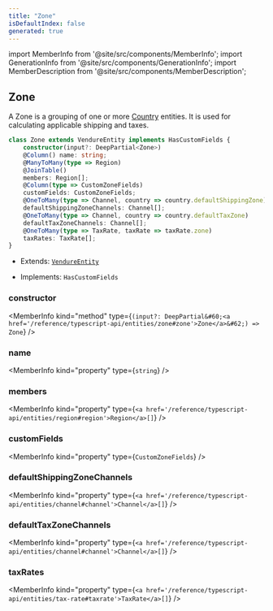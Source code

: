 ```yaml
---
title: "Zone"
isDefaultIndex: false
generated: true
---
```

<!-- This file was generated from the Vendure source. Do not modify. Instead, re-run the "docs:build" script -->
import MemberInfo from '@site/src/components/MemberInfo';
import GenerationInfo from '@site/src/components/GenerationInfo';
import MemberDescription from '@site/src/components/MemberDescription';


## Zone

<GenerationInfo sourceFile="packages/core/src/entity/zone/zone.entity.ts" sourceLine="19" packageName="@vendure/core" />

A Zone is a grouping of one or more <a href='/reference/typescript-api/entities/country#country'>Country</a> entities. It is used for
calculating applicable shipping and taxes.

```ts title="Signature"
class Zone extends VendureEntity implements HasCustomFields {
    constructor(input?: DeepPartial<Zone>)
    @Column() name: string;
    @ManyToMany(type => Region)
    @JoinTable()
    members: Region[];
    @Column(type => CustomZoneFields)
    customFields: CustomZoneFields;
    @OneToMany(type => Channel, country => country.defaultShippingZone)
    defaultShippingZoneChannels: Channel[];
    @OneToMany(type => Channel, country => country.defaultTaxZone)
    defaultTaxZoneChannels: Channel[];
    @OneToMany(type => TaxRate, taxRate => taxRate.zone)
    taxRates: TaxRate[];
}
```
* Extends: <code><a href='/reference/typescript-api/entities/vendure-entity#vendureentity'>VendureEntity</a></code>


* Implements: <code>HasCustomFields</code>



<div className="members-wrapper">

### constructor

<MemberInfo kind="method" type={`(input?: DeepPartial&#60;<a href='/reference/typescript-api/entities/zone#zone'>Zone</a>&#62;) => Zone`}   />


### name

<MemberInfo kind="property" type={`string`}   />


### members

<MemberInfo kind="property" type={`<a href='/reference/typescript-api/entities/region#region'>Region</a>[]`}   />


### customFields

<MemberInfo kind="property" type={`CustomZoneFields`}   />


### defaultShippingZoneChannels

<MemberInfo kind="property" type={`<a href='/reference/typescript-api/entities/channel#channel'>Channel</a>[]`}   />


### defaultTaxZoneChannels

<MemberInfo kind="property" type={`<a href='/reference/typescript-api/entities/channel#channel'>Channel</a>[]`}   />


### taxRates

<MemberInfo kind="property" type={`<a href='/reference/typescript-api/entities/tax-rate#taxrate'>TaxRate</a>[]`}   />




</div>
